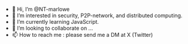 - 👋 Hi, I’m @NT-marlowe
- 👀 I’m interested in security, P2P-network, and distributed computing.
- 🌱 I’m currently learning JavaScript.
- 💞️ I’m looking to collaborate on ...
- 📫 How to reach me : please send me a DM at X (Twitter)

<!---
NT-marlowe/NT-marlowe is a ✨ special ✨ repository because its `README.md` (this file) appears on your GitHub profile.
You can click the Preview link to take a look at your changes.
--->
